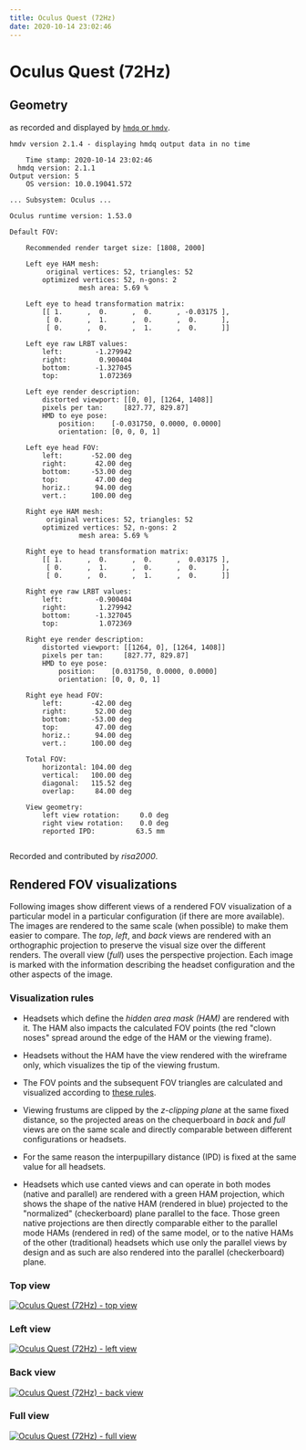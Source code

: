 ```yaml
---
title: Oculus Quest (72Hz)
date: 2020-10-14 23:02:46
---
```

# Oculus Quest (72Hz)

## Geometry

as recorded and displayed by [`hmdq` or `hmdv`](https://github.com/risa2000/hmdq).
```
hmdv version 2.1.4 - displaying hmdq output data in no time

    Time stamp: 2020-10-14 23:02:46
  hmdq version: 2.1.1
Output version: 5
    OS version: 10.0.19041.572

... Subsystem: Oculus ...

Oculus runtime version: 1.53.0

Default FOV:

    Recommended render target size: [1808, 2000]

    Left eye HAM mesh:
         original vertices: 52, triangles: 52
        optimized vertices: 52, n-gons: 2
                 mesh area: 5.69 %

    Left eye to head transformation matrix:
        [[ 1.      ,  0.      ,  0.      , -0.03175 ],
         [ 0.      ,  1.      ,  0.      ,  0.      ],
         [ 0.      ,  0.      ,  1.      ,  0.      ]]

    Left eye raw LRBT values:
        left:        -1.279942
        right:        0.900404
        bottom:      -1.327045
        top:          1.072369

    Left eye render description:
        distorted viewport: [[0, 0], [1264, 1408]]
        pixels per tan:     [827.77, 829.87]
        HMD to eye pose:
            position:    [-0.031750, 0.0000, 0.0000]
            orientation: [0, 0, 0, 1]

    Left eye head FOV:
        left:       -52.00 deg
        right:       42.00 deg
        bottom:     -53.00 deg
        top:         47.00 deg
        horiz.:      94.00 deg
        vert.:      100.00 deg

    Right eye HAM mesh:
         original vertices: 52, triangles: 52
        optimized vertices: 52, n-gons: 2
                 mesh area: 5.69 %

    Right eye to head transformation matrix:
        [[ 1.      ,  0.      ,  0.      ,  0.03175 ],
         [ 0.      ,  1.      ,  0.      ,  0.      ],
         [ 0.      ,  0.      ,  1.      ,  0.      ]]

    Right eye raw LRBT values:
        left:        -0.900404
        right:        1.279942
        bottom:      -1.327045
        top:          1.072369

    Right eye render description:
        distorted viewport: [[1264, 0], [1264, 1408]]
        pixels per tan:     [827.77, 829.87]
        HMD to eye pose:
            position:    [0.031750, 0.0000, 0.0000]
            orientation: [0, 0, 0, 1]

    Right eye head FOV:
        left:       -42.00 deg
        right:       52.00 deg
        bottom:     -53.00 deg
        top:         47.00 deg
        horiz.:      94.00 deg
        vert.:      100.00 deg

    Total FOV:
        horizontal: 104.00 deg
        vertical:   100.00 deg
        diagonal:   115.52 deg
        overlap:     84.00 deg

    View geometry:
        left view rotation:     0.0 deg
        right view rotation:    0.0 deg
        reported IPD:          63.5 mm


```
Recorded and contributed by _risa2000_.

## Rendered FOV visualizations

Following images show different views of a rendered FOV visualization of a
particular model in a particular configuration (if there are more available).
The images are rendered to the same scale (when possible) to make them easier
to compare. The _top_, _left_, and _back_ views are rendered with an
orthographic projection to preserve the visual size over the different renders.
The overall view (_full_) uses the perspective projection. Each image is marked
with the information describing the headset configuration and the other aspects
of the image.

### Visualization rules

* Headsets which define the _hidden area mask (HAM)_ are rendered with it. The
  HAM also impacts the calculated FOV points (the red "clown noses" spread
  around the edge of the HAM or the viewing frame).

* Headsets without the HAM have the view rendered with the wireframe only, which
  visualizes the tip of the viewing frustum.

* The FOV points and the subsequent FOV triangles are calculated and visualized
  according to [these
  rules](https://risa2000.github.io/vrdocs/docs/hmd_fov_calculation).

* Viewing frustums are clipped by the _z-clipping plane_ at the same fixed
  distance, so the projected areas on the chequerboard in _back_ and _full_
  views are on the same scale and directly comparable between different
  configurations or headsets.

* For the same reason the interpupillary distance (IPD) is fixed at the same
  value for all headsets.

* Headsets which use canted views and can operate in both modes (native and
  parallel) are rendered with a green HAM projection, which shows the shape of
  the native HAM (rendered in blue) projected to the "normalized"
  (checkerboard) plane parallel to the face. Those green native projections are
  then directly comparable either to the parallel mode HAMs (rendered in red)
  of the same model, or to the native HAMs of the other (traditional) headsets
  which use only the parallel views by design and as such are also rendered
  into the parallel (checkerboard) plane.

### Top view
[![Oculus Quest (72Hz) - top view](../images/Quest_Native_R72_top.dmx.png)](../images/Quest_Native_R72_top.dmx.png)

### Left view
[![Oculus Quest (72Hz) - left view](../images/Quest_Native_R72_left.dmx.png)](../images/Quest_Native_R72_left.dmx.png)

### Back view
[![Oculus Quest (72Hz) - back view](../images/Quest_Native_R72_back.dmx.png)](../images/Quest_Native_R72_back.dmx.png)

### Full view
[![Oculus Quest (72Hz) - full view](../images/Quest_Native_R72_over.dmx.png)](../images/Quest_Native_R72_over.dmx.png)

